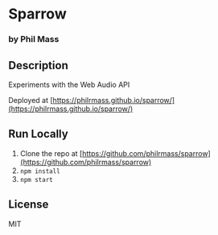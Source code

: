 # Sparrow
### by Phil Mass

## Description
Experiments with the Web Audio API

Deployed at [https://philrmass.github.io/sparrow/](https://philrmass.github.io/sparrow/)

## Run Locally
1. Clone the repo at [https://github.com/philrmass/sparrow](https://github.com/philrmass/sparrow)
2. `npm install`
3. `npm start`

## License
MIT
